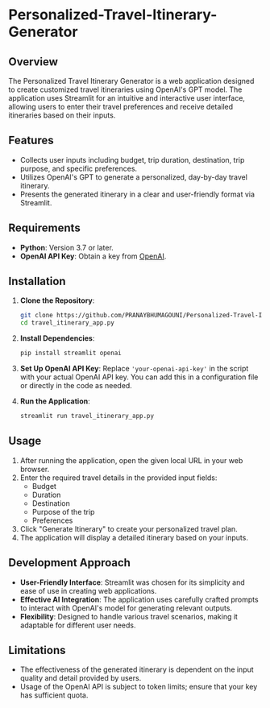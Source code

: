 # Personalized-Travel-Itinerary-Generator

## Overview

The Personalized Travel Itinerary Generator is a web application designed to create customized travel itineraries using OpenAI's GPT model. The application uses Streamlit for an intuitive and interactive user interface, allowing users to enter their travel preferences and receive detailed itineraries based on their inputs.

## Features

- Collects user inputs including budget, trip duration, destination, trip purpose, and specific preferences.
- Utilizes OpenAI's GPT to generate a personalized, day-by-day travel itinerary.
- Presents the generated itinerary in a clear and user-friendly format via Streamlit.

## Requirements

- **Python**: Version 3.7 or later.
- **OpenAI API Key**: Obtain a key from [OpenAI](https://beta.openai.com/signup/).

## Installation

1. **Clone the Repository**:
    ```bash
    git clone https://github.com/PRANAYBHUMAGOUNI/Personalized-Travel-Itinerary-Generator
    cd travel_itinerary_app.py
    ```

2. **Install Dependencies**:
    ```bash
    pip install streamlit openai
    ```

3. **Set Up OpenAI API Key**:
   Replace `'your-openai-api-key'` in the script with your actual OpenAI API key. You can add this in a configuration file or directly in the code as needed.

4. **Run the Application**:
    ```bash
    streamlit run travel_itinerary_app.py
    ```

## Usage

1. After running the application, open the given local URL in your web browser.
2. Enter the required travel details in the provided input fields:
   - Budget
   - Duration
   - Destination
   - Purpose of the trip
   - Preferences
3. Click "Generate Itinerary" to create your personalized travel plan.
4. The application will display a detailed itinerary based on your inputs.

## Development Approach

- **User-Friendly Interface**: Streamlit was chosen for its simplicity and ease of use in creating web applications.
- **Effective AI Integration**: The application uses carefully crafted prompts to interact with OpenAI's model for generating relevant outputs.
- **Flexibility**: Designed to handle various travel scenarios, making it adaptable for different user needs.

## Limitations

- The effectiveness of the generated itinerary is dependent on the input quality and detail provided by users.
- Usage of the OpenAI API is subject to token limits; ensure that your key has sufficient quota.

